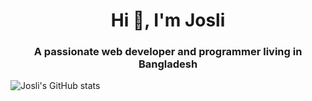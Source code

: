 <h1 align="center">Hi 👋, I'm Josli</h1>
<h3 align="center">A passionate web developer and programmer living in Bangladesh</h3>

![Josli's GitHub stats](https://github-readme-stats.vercel.app/api?username=dejosli&show_icons=true&theme=radical&count_private=true&include_all_commits=true&hide_rank=true)